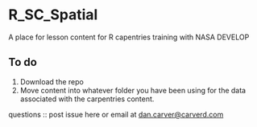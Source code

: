 # R_SC_Spatial
A place for lesson content for R capentries training with NASA DEVELOP


## To do
1. Download the repo
2. Move content into whatever folder you have been using for the data associated with the carpentries content. 

questions :: post issue here or email at dan.carver@carverd.com
